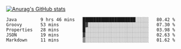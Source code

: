 [![Anurag's GitHub stats](https://github-readme-stats.vercel.app/api?username=sebasphere&count_private=true&theme=tokyonight)](https://github.com/anuraghazra/github-readme-stats)

<!--START_SECTION:waka-->
```text
Java         9 hrs 46 mins   ████████████████████░░░░░   80.42 % 
Groovy       53 mins         █▓░░░░░░░░░░░░░░░░░░░░░░░   07.30 % 
Properties   28 mins         █░░░░░░░░░░░░░░░░░░░░░░░░   03.98 % 
JSON         19 mins         ▓░░░░░░░░░░░░░░░░░░░░░░░░   02.63 % 
Markdown     11 mins         ▒░░░░░░░░░░░░░░░░░░░░░░░░   01.62 % 
```
<!--END_SECTION:waka-->
